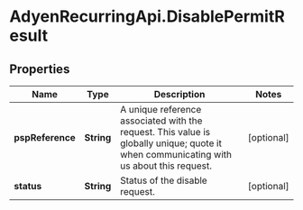 # AdyenRecurringApi.DisablePermitResult

## Properties

Name | Type | Description | Notes
------------ | ------------- | ------------- | -------------
**pspReference** | **String** | A unique reference associated with the request. This value is globally unique; quote it when communicating with us about this request. | [optional] 
**status** | **String** | Status of the disable request. | [optional] 


